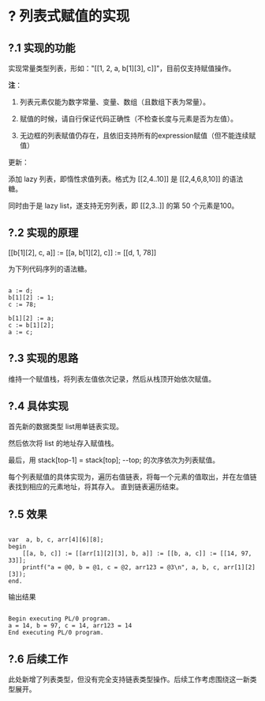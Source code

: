 # ? 列表式赋值的实现

## ?.1 实现的功能

实现常量类型列表，形如："[[1, 2, a, b[1][3], c]]"，目前仅支持赋值操作。

**注**：
1. 列表元素仅能为数字常量、变量、数组（且数组下表为常量）。

2. 赋值的时候，请自行保证代码正确性（不检查长度与元素是否为左值）。

3. 无边框的列表赋值仍存在，且依旧支持所有的expression赋值（但不能连续赋值）

更新：

添加 lazy 列表，即惰性求值列表。格式为 [[2,4..10]] 是 [[2,4,6,8,10]] 的语法糖。

同时由于是 lazy list，遂支持无穷列表，即 [[2,3..]] 的第 50 个元素是100。


## ?.2 实现的原理

[[b[1][2], c, a]] := [[a, b[1][2], c]] := [[d, 1, 78]]

为下列代码序列的语法糖。

```pl0

a := d;
b[1][2] := 1;
c := 78;

b[1][2] := a;
c := b[1][2];
a := c;

``` 


## ?.3 实现的思路

维持一个赋值栈，将列表左值依次记录，然后从栈顶开始依次赋值。

## ?.4 具体实现

首先新的数据类型 list用单链表实现。

然后依次将 list 的地址存入赋值栈。

最后，用 stack[top-1] = stack[top]; --top; 的次序依次为列表赋值。

每个列表赋值的具体实现为，遍历右值链表，将每一个元素的值取出，并在左值链表找到相应的元素地址，将其存入。
直到链表遍历结束。

## ?.5 效果

```pl0

var  a, b, c, arr[4][6][8];
begin
    [[a, b, c]] := [[arr[1][2][3], b, a]] := [[b, a, c]] := [[14, 97, 33]];
    printf("a = @0, b = @1, c = @2, arr123 = @3\n", a, b, c, arr[1][2][3]);
end.

```

输出结果

```

Begin executing PL/0 program.
a = 14, b = 97, c = 14, arr123 = 14
End executing PL/0 program.

```

## ?.6 后续工作

此处新增了列表类型，但没有完全支持链表类型操作。后续工作考虑围绕这一新类型展开。